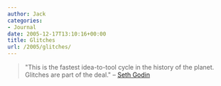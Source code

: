 ```yaml
---
author: Jack
categories:
- Journal
date: 2005-12-17T13:10:16+00:00
title: Glitches
url: /2005/glitches/
---
```


> 
> 
> "This is the fastest idea-to-tool cycle in the history of the planet. Glitches are part of the deal." &#8211; [Seth Godin][1]
> 
>

 [1]: http://sethgodin.typepad.com/seths_blog/2005/12/blog_issues.html